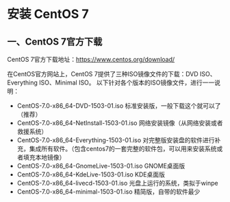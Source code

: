# 安装 CentOS 7
## 一、CentOS 7官方下载

CentOS 7官方下载地址：https://www.centos.org/download/

 在CentOS官方网站上，CentOS 7提供了三种ISO镜像文件的下载：DVD ISO、Everything ISO、Minimal ISO。
以下针对各个版本的ISO镜像文件，进行一一说明：

- CentOS-7.0-x86_64-DVD-1503-01.iso              标准安装版，一般下载这个就可以了（推荐）
- CentOS-7.0-x86_64-NetInstall-1503-01.iso       网络安装镜像（从网络安装或者救援系统）
- CentOS-7.0-x86_64-Everything-1503-01.iso     对完整版安装盘的软件进行补充，集成所有软件。（包含centos7的一套完整的软件包，可以用来安装系统或者填充本地镜像）
- CentOS-7.0-x86_64-GnomeLive-1503-01.iso   GNOME桌面版
- CentOS-7.0-x86_64-KdeLive-1503-01.iso         KDE桌面版
- CentOS-7.0-x86_64-livecd-1503-01.iso            光盘上运行的系统，类拟于winpe 
- CentOS-7.0-x86_64-minimal-1503-01.iso         精简版，自带的软件最少

